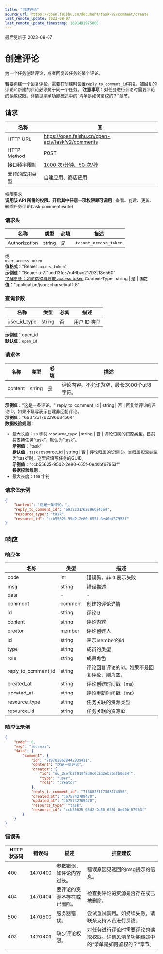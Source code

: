 ```yaml
---
title: "创建评论"
source_url: https://open.feishu.cn/document/task-v2/comment/create
last_remote_update: 2023-08-07
last_remote_update_timestamp: 1691401975000
---
```

最后更新于 2023-08-07

# 创建评论

为一个任务创建评论，或者回复该任务的某个评论。

若要创建一个回复评论，需要在创建时设置`reply_to_comment_id`字段。被回复的评论和新建的评论必须属于同一个任务。
**注意事项**：对任务进行评论时需要评论的读取权限。详情见[清单功能概述](https://open.feishu.cn/document/uAjLw4CM/ukTMukTMukTM/task-v2/tasklist/overview)中的“清单是如何鉴权的？“章节。

## 请求
名称 | 值
---|---
HTTP URL | https://open.feishu.cn/open-apis/task/v2/comments
HTTP Method | POST
接口频率限制 | [1000 次/分钟、50 次/秒](https://open.feishu.cn/document/ukTMukTMukTM/uUzN04SN3QjL1cDN)
支持的应用类型 | 自建应用、商店应用
权限要求  
            **调用该 API 所需的权限。开启其中任意一项权限即可调用** | 查看、创建、更新、删除任务评论(task:comment:write)

### 请求头

名称 | 类型 | 必填 | 描述
--- | --- | --- | ---
Authorization | string | 是 | `tenant_access_token`  
或  
`user_access_token`  
**值格式**："Bearer `access_token`"  
**示例值**："Bearer u-7f1bcd13fc57d46bac21793a18e560"  
[了解更多：如何选择与获取 access token](https://open.feishu.cn/document/uAjLw4CM/ugTN1YjL4UTN24CO1UjN/trouble-shooting/how-to-choose-which-type-of-token-to-use)
Content-Type | string | 是 | **固定值**："application/json; charset=utf-8"

### 查询参数

名称 | 类型 | 必填 | 描述
--- | --- | --- | ---
user_id_type | string | 否 | 用户 ID 类型  
**示例值**：open_id  
**默认值**：`open_id`

### 请求体

名称 | 类型 | 必填 | 描述
--- | --- | --- | ---
content | string | 是 | 评论内容。不允许为空，最长3000个utf8字符。  
**示例值**："这是一条评论。"
reply_to_comment_id | string | 否 | 回复给评论的评论ID。如果不填写表示创建非回复评论。  
**示例值**："6937231762296684564"  
**数据校验规则**：  
- 最大长度：`20` 字符
resource_type | string | 否 | 评论归属的资源类型，目前只支持任务“task”，默认为"task"。  
**示例值**："task"  
**默认值**：`task`
resource_id | string | 否 | 评论归属的资源ID。当归属资源类型为"task"时，这里应填写任务的GUID。  
**示例值**："ccb55625-95d2-2e80-655f-0e40bf67953f"  
**数据校验规则**：  
- 最大长度：`100` 字符

### 请求体示例
```json
{
    "content": "这是一条评论。",
    "reply_to_comment_id": "6937231762296684564",
    "resource_type": "task",
    "resource_id": "ccb55625-95d2-2e80-655f-0e40bf67953f"
}
```

## 响应

### 响应体

名称 | 类型 | 描述
--- | --- | ---
code | int | 错误码，非 0 表示失败
msg | string | 错误描述
data | \- | \-
comment | comment | 创建的评论详情
id | string | 评论id
content | string | 评论内容
creator | member | 评论创建人
id | string | 表示member的id
type | string | 成员的类型
role | string | 成员角色
reply_to_comment_id | string | 评论回复评论的id。如果不是回复评论，则为空。
created_at | string | 评论创建时间戳（ms)
updated_at | string | 评论更新时间戳（ms）
resource_type | string | 任务关联的资源类型
resource_id | string | 任务关联的资源ID

### 响应体示例
```json
{
    "code": 0,
    "msg": "success",
    "data": {
        "comment": {
            "id": "7197020628442939411",
            "content": "这是一条评论",
            "creator": {
                "id": "ou_2cefb2f014f8d0c6c2d2eb7bafb0e54f",
                "type": "user",
                "role": "creator"
            },
            "reply_to_comment_id": "7166825117308174356",
            "created_at": "1675742789470",
            "updated_at": "1675742789470",
            "resource_type": "task",
            "resource_id": "ccb55625-95d2-2e80-655f-0e40bf67953f"
        }
    }
}
```

### 错误码

HTTP状态码 | 错误码 | 描述 | 排查建议
--- | --- | --- | ---
400 | 1470400 | 参数错误，如评论内容过长。 | 错误原因见返回的msg提示的信息。
404 | 1470404 | 要评论的资源不存在或已删除。 | 检查要评论的资源是否存在或已被删除。
500 | 1470500 | 服务器错误。 | 尝试重试调用。如持续失败，请联系支持人员进行反馈。
403 | 1470403 | 缺少评论权限。 | 对任务进行评论时需要评论的读取权限。详情见[清单功能概述](https://open.feishu.cn/document/uAjLw4CM/ukTMukTMukTM/task-v2/tasklist/overview)中的“清单是如何鉴权的？“章节。
